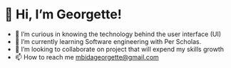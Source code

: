 # 👋 Hi, I’m Georgette!
- 👀 I’m curious in knowing the technology behind the user interface (UI)
- 🌱 I’m currently learning Software engineering with Per Scholas.
- 💞️ I’m looking to collaborate on project that will expend my skills growth
- 📫 How to reach me mbidageorgette@gmail.com



